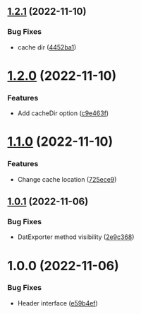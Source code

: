 ## [1.2.1](https://github.com/moepmoep12/poe-dat-export/compare/v1.2.0...v1.2.1) (2022-11-10)


### Bug Fixes

* cache dir ([4452ba1](https://github.com/moepmoep12/poe-dat-export/commit/4452ba1954140696471f45b104c0c07e01e51ccb))

# [1.2.0](https://github.com/moepmoep12/poe-dat-export/compare/v1.1.0...v1.2.0) (2022-11-10)


### Features

* Add cacheDir option ([c9e463f](https://github.com/moepmoep12/poe-dat-export/commit/c9e463f004149dea97147be5370d95680bc77602))

# [1.1.0](https://github.com/moepmoep12/poe-dat-export/compare/v1.0.1...v1.1.0) (2022-11-10)


### Features

* Change cache location ([725ece9](https://github.com/moepmoep12/poe-dat-export/commit/725ece9b9a8da7668dbb2ddaf72a778e2d5b8bec))

## [1.0.1](https://github.com/moepmoep12/poe-dat-export/compare/v1.0.0...v1.0.1) (2022-11-06)


### Bug Fixes

* DatExporter method visibility ([2e9c368](https://github.com/moepmoep12/poe-dat-export/commit/2e9c368896f762b7751719c0677a449b812f5d93))

# 1.0.0 (2022-11-06)


### Bug Fixes

* Header interface ([e59b4ef](https://github.com/moepmoep12/poe-dat-export/commit/e59b4efd0b4d8c9dd6aa980b2180932c24c815c3))
